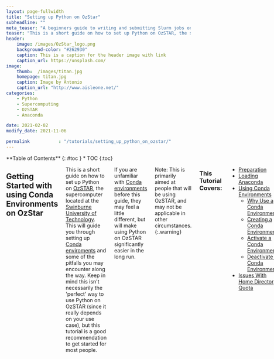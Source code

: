 ```yaml
---
layout: page-fullwidth
title: "Setting up Python on OzStar"
subheadline: ""
meta_teaser: "A beginners guide to writing and submitting Slurm jobs on the OzSTAR supercomputer."
teaser: "This is a short guide on how to set up Python on OzSTAR, the supercomputer located at the Swinburne University of Technology. This will guide you through setting up Conda enviroments and some of the pitfalls you may encounter along the way." 
header:
    image: /images/OzStar_logo.png
    background-color: "#262930"
    caption: This is a caption for the header image with link
    caption_url: https://unsplash.com/
image:
    thumb:  /images/titan.jpg
    homepage: titan.jpg
    caption: Image by Antonio
    caption_url: "http://www.aisleone.net/"
categories:
    - Python
    - Supercomputing
    - OzSTAR
    - Anaconda

date: 2021-02-02
modify_date: 2021-11-06

permalink           : "/tutorials/setting_up_python_on_ozstar/"
---
```

<div class="row">
<div class="medium-4 medium-push-8 columns" markdown="1">
<div class="panel radius" markdown="1">
**Table of Contents**
{: #toc }
*  TOC
{:toc}
</div>
</div><!-- /.medium-4.columns -->

<div class="medium-8 medium-pull-4 columns" markdown="1">


## Getting Started with using Conda Environments on OzStar

This is a short guide on how to set up Python on [OzSTAR](https://supercomputing.swin.edu.au/ozstar/), the supercomputer located at the [Swinburne University of Technology](https://www.swinburne.edu.au/). This will guide you through setting up [Conda enviroments](https://docs.conda.io/projects/conda/en/latest/user-guide/tasks/manage-environments.html) and some of the pitfalls you may encounter along the way. Keep in mind this isn't necessarily the 'perfect' way to use Python on OzSTAR (since it really depends on your use case), but this tutorial is a good recommendation to get started for most people.

If you are unfamiliar with [Conda environments](https://docs.conda.io/projects/conda/en/latest/user-guide/tasks/manage-environments.html) before this guide, they may feel a little different, but will make using Python on OzSTAR significantly easier in the long run. 

Note: This is primarily aimed at people that will be using OzSTAR, and may not be applicable in other circumstances. 
{:.warning}

### This Tutorial Covers:
- [Preparation](#preparation)
- [Loading Anaconda](#loading-anaconda)
- [Using Conda Environments](#using-conda-environments)
  - [Why Use a Conda Environment?](#why-use-a-conda-environment)
  - [Creating a Conda Environment](#creating-a-conda-environment)
  - [Activate a Conda Environment](#activate-a-conda-environment)
  - [Deactivate a Conda Environment](#deactivate-a-conda-environment)
- [Issues With Home Directory Quota](#issues-with-home-directory-quota)


### This Tutorial Assumes You Can:
- Log into OzSTAR
- Can edit a text file (specifically your `.bashrc` or `.bash_profile`)

### Some Key Definitions:
- [Anaconda](https://www.anaconda.com/): A distribution of Python designed for scientific computing. By installing Python through Anaconda, it makes managing and installing Python packages/versions much easier. In particular, Anaconda has a useful feature called '`conda` environments' which allows us to use different versions of Python or Python packages when we need to.
- `conda`: A package and environment manger that is bundled with [Anaconda](https://www.anaconda.com/). It can install packages similar to how `pip` can install Python packages from [PyPI](https://pypi.org/) using `conda install`. It can also create environments using `conda create`.
- `.bashrc`: This is a Bash shell script that runs whenever you launch an interactive shell. You can put any command(s) in a `.bashrc` that you would write at the command prompt. Then every time you launch a new interactive shell all the commands in the `.bashrc` will be executed. It is common practice to customise your `.bashrc` to include your own preferences (e.g. [aliases](https://en.wikipedia.org/wiki/Alias_(command)) for specific commands that you type often). You can find your `.bashrc` in your home directory (`~/.bashrc`).
- `PATH`: `PATH` is an environment variable that specifies a collection of directories where programs are located. This list of directories are locations where programs can be started without having to type the entire path (e.g. `/User/username/subfolder/otherfolder/program.exe`). For example: to run Python you would normally just use the prefix `python`, without specifying where Python is located. This is because `python` is already the system `PATH`. If there are multiple directories in `PATH` that the required program can use, the one that will be used is the one that was added to the `PATH` the latest.

## Preparation

To get started, make sure that there is absolutely nothing related to Python environments currently found anywhere in your home directory or module lists.
This includes loading any of the OzSTAR Python modules (including Anaconda), like Python; [NumPy](https://numpy.org/); [Matplotlib](https://matplotlib.org/); etc, or having any `conda` installation (like [Anaconda](https://www.anaconda.com/) and [Miniconda](https://docs.conda.io/en/latest/miniconda.html)). 
Loading modules or libraries that are required by Python packages is fine.

You can ensure that all modules have been unloaded from your session use `module perge`.

In case you are unfamiliar, OzSTAR uses modules to manage the software it has installed. If you want to use a module you first have to load it. To load a module use the following command: `module load <module_name>/<software_version>`.
You can search for modules using `module spider <module_name>`. To view a list of all the modules you have loaded use `module ls`.
{:.info}

## Loading Anaconda
For managing Python on OzSTAR I suggest using `anaconda3` and `conda` environments. 

Despite its name, `anaconda3` is can be used for both Python 3 and Python 2 ([see warning about using Python 2](#python-3-vs-python-2)).
However Anaconda3 has the tendency to overwrite the `PATH` to certain libraries that are used for Python packages. Examples of this include the HDF5-library [h5py](https://h5py.org/) and the MPI-library [mpi4py](https://mpi4py.readthedocs.io/en/stable/). It is a good idea to use the system modules on OzSTAR (except for the system Python) as they are compiled and optimized for the OzStar architecture. Therefore if you have a list of system modules that need to be loaded, make sure to load `anaconda3` first so that the other modules will override the `anaconda3` paths as they are loaded. Loading all modules after `anaconda3` means that those corresponding libraries are found earlier in the system `PATH` than `anaconda3`'s libraries. This ensures that everything is found in the correct place. To do this you can execute the following: 

```
module purge
module load anaconda3/5.0.1
<load other modules>
```
The reason for using `module purge` all loaded modules first is to make absolutely sure that no paths are being overridden by `anaconda3`. I highly recommend using your `.bashrc` or `.bash_profile` for this, such that you don't have to do it manually every time you login.

The reason for using `anaconda3/5.0.1` rather than `anaconda3/5.1.0` (which is also available on OzSTAR), is because the latter version has a bug where OzSTAR will not correctly set the paths to Anaconda's commands (like `conda`; `activate`; `deactivate`). Instead, it attempts to use the ones from `anaconda3/5.0.1` whenever any environment besides the default is [activated](#activating-an-anaconda-environment). This means that it once an environment is [activated](#activating-an-anaconda-environment) using `anaconda3/5.1.0`, it becomes impossible to [deactivate](#deactivate-an-anaconda-environment) the environment again.
{:.warning}


<b>Example:</b>

If every time I want to log into OzSTAR I load the modules `anaconda3`, `openmpi`, `hdf5` and `git`, to avoid having to type these out every single time I put this code into my `.bashrc` file. Note that the `anaconda3/5.0.1` comes directly after `module purge`.
```
module purge
module load anaconda3/5.0.1
module load openmpi/3.0.0
module load hdf5/1.10.1
module load git/2.16.0
```

## Using Conda environments

TL;DR: Create custom environments using `conda create -n <env_name> python==<python_version>`, activate with `source activate <environment_name>` and deactivate with `source deactivate`.
{:.success}

### Why use a Conda Environment?
The main purpose to using `conda` environments is to create an isolated environment for your project. This means you don't have to worry about if different projects you are working on require different versions of software.

Say for example that you are writing some code for one of your projects. This project requires Python > 3.5. However, in a different project at the same time you are using someone else's software that is only compatible with `Python 2.7`, you really have five choices:

1. Uninstall and reinstall Python every single time you swap between the different software (__tedious and not fun__).
3. Re-write the other software to be Python 3 compatible (__also not fun__).
2. Re-write all your software to be compatible`Python 2.7`compatible (__not fun and will be more limited in features and support__).
4. Give up entirely (__really really not fun__).
5. Use different `conda` environments to swap between`Python 2.7`and Python 3 easily.


### Creating a Conda Environment

The first rule about using a `conda` environment is NEVER use the base/default `conda` environment (i.e. the one that is activate with `source activate` with no additional arguments).
This environment is available to everyone that uses the same `anaconda3` module, and therefore cannot be used in a personal manner.
It also does not allow for packages to be installed globally (within the environment), which certain Python packages cannot deal with.
This is generally a good idea to avoid as well on personal computers.

So for this reason you will have to first create an new custom environment. A new environment can be created as follows:
```
conda create -n <environment_name> python==<python_version>
```
This will create an environment with the name `<environment_name>` using Python version `<python_version>`. This environment will be stored in your `~/.conda/envs` directory. You can create multiple environments for the different versions of Python required. I personally have a `Python 3.8` environment for 99.9% of my work and `Python 2.7` environment to run software that hasn't been update to `Python 3` yet.

If you don't know what to name your environment, I would suggest naming your environment after the Python version. i.e If you are going to be using `Python 3.8`, name the environment `py38`, or you are using `Python 2.7` name it `py27`.

### Activate a Conda Environment
After the environment has been made, it can be activated with `source activate <environment_name>` (or `. activate <environment_name>`, either one is fine). You will be able to see that your environment is activated because the `<environment_name>` will appear on the left hand side of your prompt as shown below.

```
[~] conda activate py38
(py38) [~]
```

After you activate your environment, packages can be installed using `pip` or `conda` as normal without having to use the `--user` flag (which installs a package locally, but as environments are isolated, that is not necessary).

It's also convenient to include the `source activate <environment_name>` in your `.bashrc` or `.bash_profile` so that your environment is automatically activated when you log into OzSTAR. For example, I have an environment called `py38` and my `.bashrc` contains this:

```
module purge
module load anaconda3/5.0.1
source activate py38

module load openmpi/3.0.0
module load hdf5/1.10.1
module load git/2.16.0
```

### Deactivate a Conda Environment
To deactivate an active environment use `source deactivate` ( or `. deactivate`).

Keep a note of the [issue with deactivating environments](#loading-anaconda) if you use `anaconda3/5.1.0`.


## Issues with Home Directory Quota
TL;DR: If you are running out of inode space in your home directory, you can move your `.conda` to Lustre with `mv /home/<username>/.conda /fred/oz<group_number>/<username>` and make a symbolic link with `ln -s /fred/oz<group_number>/<username>/.conda /home/<username>/.conda`
{:.success}

The main downside with using this approach to use Python on OzSTAR is that `conda` environments produce a large number of small files.
If you have many environments or large ones, it is possible that you will hit the file limit (aka inode limit) in your home directory (which is set to 100k).

A solution to this is to move the `.conda` folder to a project on Lustre (`/fred/`) and making a symbolic link between its location and your home directory.

```
mv /home/<username>/.conda /fred/oz<group_number>/<username>
ln -s /fred/oz<group_number>/<username>/.conda /home/<username>/.conda
```

This will allow you to use your environments anywhere as if they were still located in your home directory.
However keep in mind that Lustre is designed for long-term, big-file storage and therefore is not nearly as fast with reading as the home directories are.
This means that activating an environment or executing a script can take a while to start up (often about 30 seconds to 1 minute).
Once started, there are no speed differences as all required scripts and modules have now been loaded.
So in effect, the first Python script you run in your session will take about a minute longer to run, but the rest will be exactly the same.

## Python 3 vs. Python 2
It is advised that you should be using Python 3 for almost all of your projects. As of the 1st of January 2020, Python 2 is no longer supported. Meaning that packages like [NumPy](https://numpy.org/), [Matplotlib](https://matplotlib.org), [SciPy](https://scipy.org) and [Astropy](https://astropy.org) (plus more) will no longer update or fix issues with the Python 2 version of the software. If you absolutely need to use Python 2 for a specific project (e.g. legacy code that hasn't been ported into Python 3 yet), you can set up a`Python 2.7`environment to run that specific piece of software and a Python 3 environment for everything else. 
{:.warning}

## Acknowledgements
A big thank to [Ellert van der Velden (@1313e)](https://github.com/1313e/) who wrote the backbone of this tutorial in a text document one day on Slack and for useful feedback on my interpretation of the document that I have presented in this article.

